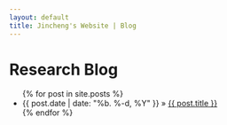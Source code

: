 ```yaml
---
layout: default
title: Jincheng's Website | Blog
---
```


# Research Blog

<div class="post">
<ul class="posts">
{% for post in site.posts %}
	<li><span>{{ post.date | date: "%b. %-d, %Y" }}</span> » <a href="{{ site.baseurl }}/{{ post.url }}.html" title="{{ post.title }}">{{ post.title }}</a></li>
{% endfor %}
</ul>
</div>

